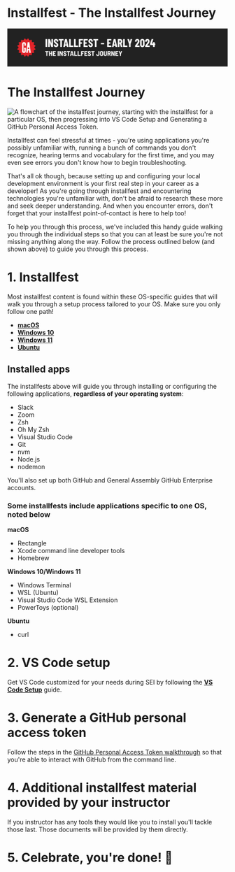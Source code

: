 # Installfest - The Installfest Journey

![Hero image](./assets/hero.png)

# The Installfest Journey

![A flowchart of the installfest journey, starting with the installfest for a particular OS, then progressing into VS Code Setup and Generating a GitHub Personal Access Token.](installfest-assets/installfest-journey/installfest-journey.png)

Installfest can feel stressful at times - you're using applications you're possibly unfamiliar with, running a bunch of commands you don't recognize, hearing terms and vocabulary for the first time, and you may even see errors you don't know how to begin troubleshooting. 

That's all ok though, because setting up and configuring your local development environment is your first real step in your career as a developer! As you're going through installfest and encountering technologies you're unfamiliar with, don't be afraid to research these more and seek deeper understanding. And when you encounter errors, don't forget that your installfest point-of-contact is here to help too!

To help you through this process, we've included this handy guide walking you through the individual steps so that you can at least be sure you're not missing anything along the way. Follow the process outlined below (and shown above) to guide you through this process.

# 1. Installfest

Most installfest content is found within these OS-specific guides that will walk you through a setup process tailored to your OS. Make sure you only follow one path!

- **[macOS](tktk)**
- **[Windows 10](tktk)**
- **[Windows 11](tktk)**
- **[Ubuntu](tktk)**

## Installed apps

The installfests above will guide you through installing or configuring the following applications, **regardless of your operating system**:

- Slack
- Zoom
- Zsh
- Oh My Zsh
- Visual Studio Code
- Git
- nvm
- Node.js
- nodemon

You'll also set up both GitHub and General Assembly GitHub Enterprise accounts.

### Some installfests include applications specific to one OS, noted below

**macOS**
- Rectangle
- Xcode command line developer tools
- Homebrew

**Windows 10/Windows 11**
- Windows Terminal
- WSL (Ubuntu)
- Visual Studio Code WSL Extension
- PowerToys (optional)

**Ubuntu**
- curl

# 2. VS Code setup

Get VS Code customized for your needs during SEI by following the **[VS Code Setup](tktk)** guide.

# 3. Generate a GitHub personal access token

Follow the steps in the [GitHub Personal Access Token walkthrough](tktk) so that you're able to interact with GitHub from the command line.

# 4. Additional installfest material provided by your instructor

If you instructor has any tools they would like you to install you'll tackle those last. Those documents will be provided by them directly.

# 5. Celebrate, you're done! 🎉
